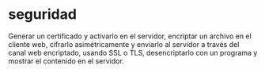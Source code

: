 # seguridad
Generar un certificado y activarlo en el servidor, encriptar un archivo en el cliente web, cifrarlo asimétricamente y enviarlo al servidor a través del canal web encriptado, usando SSL o TLS, desencriptarlo con un programa y mostrar el contenido en el servidor.
